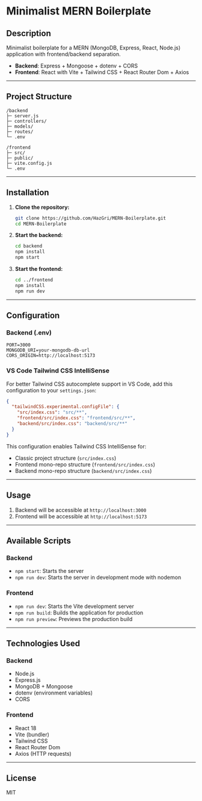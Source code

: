 # Minimalist MERN Boilerplate

## Description

Minimalist boilerplate for a MERN (MongoDB, Express, React, Node.js) application with frontend/backend separation.

- **Backend**: Express + Mongoose + dotenv + CORS  
- **Frontend**: React with Vite + Tailwind CSS + React Router Dom + Axios

---

## Project Structure

```
/backend
├─ server.js
├─ controllers/
├─ models/
├─ routes/
└─ .env

/frontend
├─ src/
├─ public/
├─ vite.config.js
└─ .env
```

---

## Installation

1. **Clone the repository:**
   ```bash
   git clone https://github.com/HazGri/MERN-Boilerplate.git
   cd MERN-Boilerplate
   ```

2. **Start the backend:**
   ```bash
   cd backend
   npm install
   npm start
   ```

3. **Start the frontend:**
   ```bash
   cd ../frontend
   npm install
   npm run dev
   ```

---

## Configuration

### Backend (.env)
```env
PORT=3000
MONGODB_URI=your-mongodb-db-url
CORS_ORIGIN=http://localhost:5173
```

### VS Code Tailwind CSS IntelliSense

For better Tailwind CSS autocomplete support in VS Code, add this configuration to your `settings.json`:

```json
{
  "tailwindCSS.experimental.configFile": {
    "src/index.css": "src/**",
    "frontend/src/index.css": "frontend/src/**",
    "backend/src/index.css": "backend/src/**"
  }
}
```

This configuration enables Tailwind CSS IntelliSense for:
- Classic project structure (`src/index.css`)
- Frontend mono-repo structure (`frontend/src/index.css`)
- Backend mono-repo structure (`backend/src/index.css`)

---

## Usage

1. Backend will be accessible at `http://localhost:3000`
2. Frontend will be accessible at `http://localhost:5173`

---

## Available Scripts

### Backend
- `npm start`: Starts the server
- `npm run dev`: Starts the server in development mode with nodemon

### Frontend
- `npm run dev`: Starts the Vite development server
- `npm run build`: Builds the application for production
- `npm run preview`: Previews the production build

---

## Technologies Used

### Backend
- Node.js
- Express.js
- MongoDB + Mongoose
- dotenv (environment variables)
- CORS

### Frontend
- React 18
- Vite (bundler)
- Tailwind CSS
- React Router Dom
- Axios (HTTP requests)

---

## License

MIT